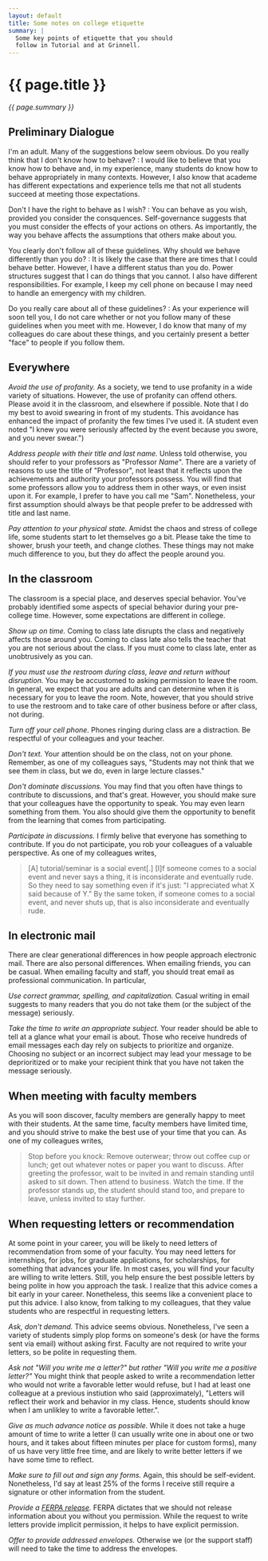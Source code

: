 ```yaml
---
layout: default
title: Some notes on college etiquette
summary: |
  Some key points of etiquette that you should
  follow in Tutorial and at Grinnell.
---
```

# {{ page.title }}

<em>{{ page.summary }}</em>

## Preliminary Dialogue

I'm an adult. Many of the suggestions below seem obvious. Do you really think that I don't know how to behave?
 :  I would like to believe that you know how to behave and, in my
    experience, many students do know how to behave appropriately in
    many contexts. However, I also know that academe has different
    expectations and experience tells me that not all students succeed
    at meeting those expectations.

Don't I have the right to behave as I wish?
 :  You can behave as you wish, provided you consider the consquences.
    Self-governance suggests that you must consider the effects of your
    actions on others. As importantly, the way you behave affects the
    assumptions that others make about you.

You clearly don't follow all of these guidelines. Why should we behave differently than you do?
  : It is likely the case that there are times that I could behave
    better. However, I have a different status than you do. Power
    structures suggest that I can do things that you cannot. I also have
    different responsibilities. For example, I keep my cell phone on
    because I may need to handle an emergency with my children.

Do you really care about all of these guidelines?
  : As your experience will soon tell you, I do not care whether or not
    you follow many of these guidelines when you meet with me. However,
    I do know that many of my colleagues do care about these things, and
    you certainly present a better "face" to people if you follow them.

## Everywhere

*Avoid the use of profanity.* As a society, we tend to use profanity in
a wide variety of situations. However, the use of profanity can offend
others. Please avoid it in the classroom, and elsewhere if possible.
Note that I do my best to avoid swearing in front of my students. This
avoidance has enhanced the impact of profanity the few times I've used
it. (A student even noted "I knew you were seriously affected by the
event because you swore, and you never swear.") 

*Address people with
their title and last name.* Unless told otherwise, you should refer to
your professors as "Professor *Name*". There are a variety of reasons to
use the title of "Professor", not least that it reflects upon the
achievements and authority your professors possess. You will find that
some professors allow you to address them in other ways, or even insist
upon it. For example, I prefer to have you call me "Sam". Nonetheless,
your first assumption should always be that people prefer to be
addressed with title and last name. 

*Pay attention to your physical
state.* Amidst the chaos and stress of college life, some students start
to let themselves go a bit. Please take the time to shower, brush your
teeth, and change clothes. These things may not make much difference to
you, but they do affect the people around you.

## In the classroom

The classroom is a special place, and deserves special behavior. You've
probably identified some aspects of special behavior during your
pre-college time. However, some expectations are different in college.

*Show up on time.* Coming to class late disrupts the class and
negatively affects those around you. Coming to class late also tells the
teacher that you are not serious about the class. If you must come to
class late, enter as unobtrusively as you can. 

*If you must use the restroom during class, leave and return without
disruption.* You may be accustomed to asking permission to leave
the room. In general, we expect that you are adults and can determine
when it is necessary for you to leave the room. Note, however, that
you should strive to use the restroom and to take care of other
business before or after class, not during.

*Turn off your cell phone.* Phones ringing during class are a
distraction. Be respectful of your colleagues and your teacher. 

*Don't text.* Your attention should be on the class, not on your
phone.  Remember, as one of my colleagues says, "Students may not
think that we see them in class, but we do, even in large lecture
classes."

*Don't dominate discussions.* You may find that you often have
things to contribute to discussions, and that's great. However, you
should make sure that your colleagues have the opportunity to speak.
You may even learn something from them. You also should give them
the opportunity to benefit from the learning that comes from
participating.

*Participate in discussions.* I firmly belive that everyone has
something to contribute.  If you do not participate, you rob your
colleagues of a valuable perspective. As one of my colleagues writes,

> \[A\] tutorial/seminar is a social event\[.\] \[I\]f someone comes to
> a social event and never says a thing, it is inconsiderate and
> eventually rude. So they need to say something even if it's just: "I
> appreciated what X said because of Y." By the same token, if someone
> comes to a social event, and never shuts up, that is also
> inconsiderate and eventually rude.

## In electronic mail

There are clear generational differences in how people approach
electronic mail. There are also personal differences. When emailing
friends, you can be casual. When emailing faculty and staff, you should
treat email as professional communication. In particular, 

*Use correct grammar, spelling, and capitalization.* Casual writing
in email suggests to many readers that you do not take them (or the
subject of the message) seriously.

*Take the time to write an appropriate subject.*
Your reader should be able to tell at a glance what your email is about.
Those who receive hundreds of email messages each day rely on subjects
to prioritize and organize. Choosing no subject or an incorrect subject
may lead your message to be deprioritized or to make your recipient
think that you have not taken the message seriously.

## When meeting with faculty members

As you will soon discover, faculty members are generally happy to meet
with their students. At the same time, faculty members have limited
time, and you should strive to make the best use of your time that you
can. As one of my colleagues writes,

> Stop before you knock: Remove outerwear; throw out coffee cup or
> lunch; get out whatever notes or paper you want to discuss. After
> greeting the professor, wait to be invited in and remain standing
> until asked to sit down. Then attend to business. Watch the time. If
> the professor stands up, the student should stand too, and prepare to
> leave, unless invited to stay further.

## When requesting letters or recommendation

At some point in your career, you will be likely to need letters of
recommendation from some of your faculty. You may need letters for
internships, for jobs, for graduate applications, for scholarships, for
something that advances your life. In most cases, you will find your
faculty are willing to write letters. Still, you help ensure the best
possible letters by being polite in how you approach the task. I realize
that this advice comes a bit early in your career. Nonetheless, this
seems like a convenient place to put this advice. I also know, from
talking to my colleagues, that they value students who are respectful in
requesting letters. 

*Ask, don't demand.* This advice seems obvious.  Nonetheless, I've
seen a variety of students simply plop forms on someone's desk (or
have the forms sent via email) without asking first.  Faculty are
not required to write your letters, so be polite in requesting them.

*Ask not "Will you write me a letter?" but rather "Will you write
me a positive letter?"* You might think that people asked to write
a recommendation letter who would not write a favorable letter would
refuse, but I had at least one colleague at a previous instiution
who said (approximately), "Letters will reflect their work and
behavior in my class. Hence, students should know when I am unlikley
to write a favorable letter.".

*Give as much advance notice as possible.* While it does not take
a huge amount of time to write a letter (I can usually write one
in about one or two hours, and it takes about fifteen minutes per
place for custom forms), many of us have very little free time, and
are likely to write better letters if we have some time to reflect.

*Make sure to fill out and sign any forms.* Again, this should be
self-evident. Nonetheless, I'd say at least 25% of the forms I receive
still require a signature or other information from the student. 

*Provide a [FERPA release](https://www.grinnell.edu/sites/default/files/documents/FERPA%20Authorization%20for%20Reference%20or%20Recommendation.pdf).*  FERPA dictates that we should not release information about you without you
permission.  While the request to write letters provide implicit permission,
it helps to have explicit permission.

*Offer to provide addressed envelopes.* Otherwise we (or the support
staff) will need to take the time to address the envelopes.
